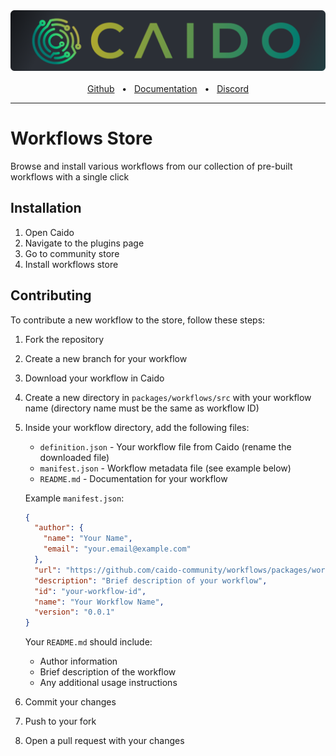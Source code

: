 <div align="center">
  <img width="1000" alt="image" src="https://github.com/caido-community/.github/blob/main/content/banner.png?raw=true">

  <br />
  <br />
  <a href="https://github.com/caido-community" target="_blank">Github</a>
  <span>&nbsp;&nbsp;•&nbsp;&nbsp;</span>
  <a href="https://developer.caido.io/" target="_blank">Documentation</a>
  <span>&nbsp;&nbsp;•&nbsp;&nbsp;</span>
  <a href="https://links.caido.io/www-discord" target="_blank">Discord</a>
  <br />
  <hr />
</div>

# Workflows Store
Browse and install various workflows from our collection of pre-built workflows with a single click

## Installation

1. Open Caido
2. Navigate to the plugins page
3. Go to community store
4. Install workflows store

## Contributing

To contribute a new workflow to the store, follow these steps:

1. Fork the repository
2. Create a new branch for your workflow
3. Download your workflow in Caido
4. Create a new directory in `packages/workflows/src` with your workflow name (directory name must be the same as workflow ID)
5. Inside your workflow directory, add the following files:

   - `definition.json` - Your workflow file from Caido (rename the downloaded file)
   - `manifest.json` - Workflow metadata file (see example below)
   - `README.md` - Documentation for your workflow

   Example `manifest.json`:
   ```json
   {
     "author": {
       "name": "Your Name",
       "email": "your.email@example.com"
     },
     "url": "https://github.com/caido-community/workflows/packages/workflows/your-workflow/README.md",
     "description": "Brief description of your workflow",
     "id": "your-workflow-id",
     "name": "Your Workflow Name",
     "version": "0.0.1"
   }
   ```

   Your `README.md` should include:
   - Author information
   - Brief description of the workflow
   - Any additional usage instructions

6. Commit your changes
7. Push to your fork
8. Open a pull request with your changes
